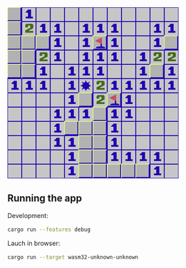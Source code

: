<img src="docs/screenshot.png" height="384px">

## Running the app

Development:

```bash
cargo run --features debug
```

Lauch in browser:

```bash
cargo run --target wasm32-unknown-unknown
```
